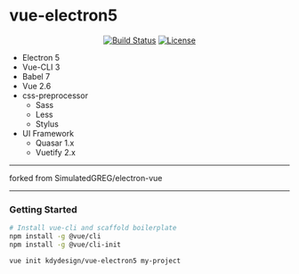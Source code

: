 # vue-electron5
<p align="center">
  <a href="https://circleci.com/gh/kdydesign/vue-electron5/tree/master"><img src="https://img.shields.io/circleci/project/github/kdydesign/vue-electron5/master.svg" alt="Build Status"></a>
  <a href="#"><img src="https://img.shields.io/github/license/kdydesign/vue-electron5" alt="License"></a>
  </p>

- Electron 5
- Vue-CLI 3
- Babel 7
- Vue 2.6
- css-preprocessor
  - Sass
  - Less
  - Stylus 
- UI Framework
  - Quasar 1.x
  - Vuetify 2.x

- - - 
forked from SimulatedGREG/electron-vue
- - - 

### Getting Started

```bash
# Install vue-cli and scaffold boilerplate
npm install -g @vue/cli
npm install -g @vue/cli-init

vue init kdydesign/vue-electron5 my-project
```
